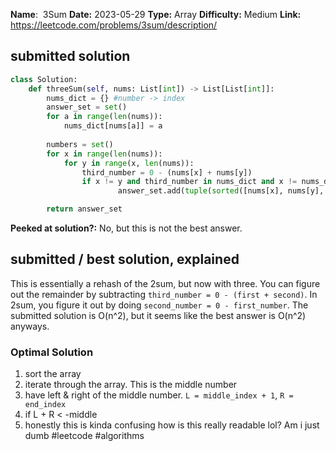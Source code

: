 **Name**:  3Sum
**Date:** 2023-05-29
**Type:** Array
**Difficulty:** Medium
**Link:** https://leetcode.com/problems/3sum/description/



## submitted solution
```python
class Solution:
    def threeSum(self, nums: List[int]) -> List[List[int]]:
        nums_dict = {} #number -> index
        answer_set = set()
        for a in range(len(nums)):
            nums_dict[nums[a]] = a
        
        numbers = set()
        for x in range(len(nums)):
            for y in range(x, len(nums)):
                third_number = 0 - (nums[x] + nums[y])
                if x != y and third_number in nums_dict and x != nums_dict[third_number] and y != nums_dict[third_number]:
                        answer_set.add(tuple(sorted([nums[x], nums[y], third_number])))

        return answer_set

```

**Peeked at solution?:** No, but this is not the best answer.

## submitted / best solution, explained

This is essentially a rehash of the 2sum, but now with three. You can figure out the remainder by subtracting `third_number = 0 - (first + second)`. In 2sum, you figure it out by doing `second_number = 0 - first_number`. The submitted solution is O(n^2), but it seems like the best answer is O(n^2) anyways.


### Optimal Solution
1. sort the array
2. iterate through the array. This is the middle number
3. have left & right of the middle number.  `L = middle_index + 1`, `R = end_index`
4. if L + R < -middle
5. honestly this is kinda confusing how is this really readable lol? Am i just dumb
#leetcode #algorithms 